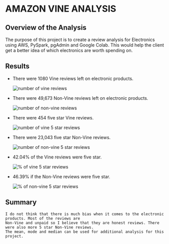 # AMAZON VINE ANALYSIS

## Overview of the Analysis
  
   The purpose of this project is to create a review analysis for Electronics 
   using AWS, PySpark, pgAdmin and Google Colab. This would help the client get a better
   idea of which electronics are worth spending on. 


## Results 
 
 - There were 1080 Vine reviews left on electronic products.
 
   ![number of vine reviews](https://user-images.githubusercontent.com/103302566/182495101-0496bd87-ca2b-4c4d-afe9-abac548d25a7.png)
   
   
 - There were 49,673 Non-Vine reviews left on electronic products.
 
    ![number of  non-vine reviews](https://user-images.githubusercontent.com/103302566/182495209-970d96ab-786d-45af-8690-7d28c9ffcb6b.png)


 - There were 454 five star Vine reviews.
  
    ![number of  vine 5 star reviews](https://user-images.githubusercontent.com/103302566/182495308-77f45317-9e03-4a1f-80f1-e72265657130.png)
    
 
 - There were 23,043 five star Non-Vine reviews.  
    
    ![number of non-vine 5 star reviews](https://user-images.githubusercontent.com/103302566/182495377-49905f0e-f399-46cb-8dec-b6786bea84fe.png)
    
 
 - 42.04% of the Vine reviews were five star.
    
    ![% of vine 5 star reviews](https://user-images.githubusercontent.com/103302566/182495526-5d34b83c-a9db-4215-9ada-4cdedaefc219.png)
    
    
 - 46.39% if the Non-Vine reviews were five star.
    
    ![% of non-vine 5 star reviews](https://user-images.githubusercontent.com/103302566/182495609-5f3362c8-ea49-4709-94dc-73ffab0aece6.png)



## Summary

    I do not think that there is much bias when it comes to the electronic products. Most of the reviews are 
    Non-Vine and unpaid so I believe that they are honest reviews. There were also more 5 star Non-Vine reviews. 
    The mean, mode and median can be used for additional analysis for this project. 


